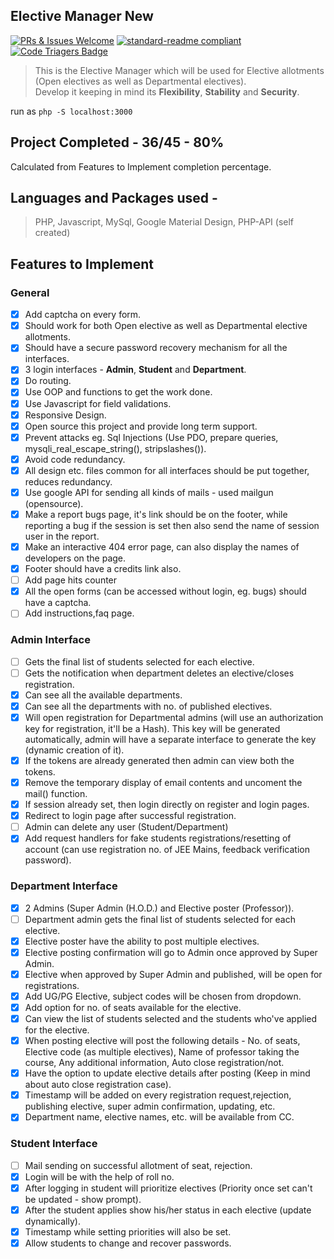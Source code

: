 [welcom-badge]:  https://img.shields.io/badge/PRs%20&%20Issues-welcome-brightgreen.svg
[welcome-link]:  https://github.com/Rishabh04-02/Elective-manager-new/pulls
[standard-readme-badge]:  https://img.shields.io/badge/readme%20style-standard-brightgreen.svg
[standard-readme-link]:   https://github.com/RichardLitt/standard-readme

## Elective Manager New 
[![PRs & Issues Welcome][welcom-badge]][welcome-link]
[![standard-readme compliant][standard-readme-badge]][standard-readme-link]
[![Code Triagers Badge](https://www.codetriage.com/rishabh04-02/elective-manager-new/badges/users.svg)](https://www.codetriage.com/rishabh04-02/elective-manager-new)
> This is the Elective Manager which will be used for Elective allotments (Open electives as well as Departmental electives). <br>
> Develop it keeping in mind its **Flexibility**, **Stability** and **Security**.

run as `php -S localhost:3000`

## Project Completed - **36/45 - 80%**
Calculated from Features to Implement completion percentage.

## Languages and Packages used -
> PHP, Javascript, MySql, Google Material Design, PHP-API (self created)

## Features to Implement

### **General**
- [x] Add captcha on every form.
- [x] Should work for both Open elective as well as Departmental elective allotments.
- [x] Should have a secure password recovery mechanism for all the interfaces.
- [x] 3 login interfaces - **Admin**, **Student** and **Department**.
- [x] Do routing.
- [x] Use OOP and functions to get the work done.
- [x] Use Javascript for field validations.
- [x] Responsive Design.
- [x] Open source this project and provide long term support.
- [x] Prevent attacks eg. Sql Injections (Use PDO, prepare queries, mysqli_real_escape_string(), stripslashes()).
- [x] Avoid code redundancy.
- [x] All design etc. files common for all interfaces should be put together, reduces redundancy.
- [x] Use google API for sending all kinds of mails - used mailgun (opensource).
- [x] Make a report bugs page, it's link should be on the footer, while reporting a bug if the session is set then also send the name of session user in the report.
- [x] Make an interactive 404 error page, can also display the names of developers on the page.
- [x] Footer should have a credits link also.
- [ ] Add page hits counter
- [x] All the open forms (can be accessed without login, eg. bugs) should have a captcha.
- [ ] Add instructions,faq page.

### **Admin Interface**
- [ ] Gets the final list of students selected for each elective.
- [ ] Gets the notification when department deletes an elective/closes registration.
- [x] Can see all the available departments.
- [x] Can see all the departments with no. of published electives.
- [x] Will open registration for Departmental admins (will use an authorization key for registration, it'll be a Hash). This key will be generated automatically, admin will have a separate interface to generate the key (dynamic creation of it).
- [x] If the tokens are already generated then admin can view both the tokens.
- [x] Remove the temporary display of email contents and uncoment the mail() function.
- [x] If session already set, then login directly on register and login pages.
- [x] Redirect to login page after successful registration.
- [ ] Admin can delete any user (Student/Department)
- [x] Add request handlers for fake students registrations/resetting of account (can use registration no. of JEE Mains, feedback verification password).

### **Department Interface**
- [x] 2 Admins (Super Admin (H.O.D.) and Elective poster (Professor)).
- [ ] Department admin gets the final list of students selected for each elective.
- [x] Elective poster have the ability to post multiple electives.
- [x] Elective posting confirmation will go to Admin once approved by Super Admin.
- [x] Elective when approved by Super Admin and published, will be open for registrations.
- [x] Add UG/PG Elective, subject codes will be chosen from dropdown.
- [x] Add option for no. of seats available for the elective.
- [x] Can view the list of students selected and the students who've applied for the elective.
- [x] When posting elective will post the following details - No. of seats, Elective code (as multiple electives), Name of professor taking the course, Any additional information, Auto close registration/not.
- [x] Have the option to update elective details after posting (Keep in mind about auto close registration case).
- [x] Timestamp will be added on every registration request,rejection, publishing elective, super admin confirmation, updating, etc.
- [x] Department name, elective names, etc. will be available from CC.

### **Student Interface**
- [ ] Mail sending on successful allotment of seat, rejection.
- [x] Login will be with the help of roll no.
- [x] After logging in student will prioritize electives (Priority once set can't be updated - show prompt).
- [x] After the student applies show his/her status in each elective (update dynamically).
- [x] Timestamp while setting priorities will also be set.
- [x] Allow students to change and recover passwords.
